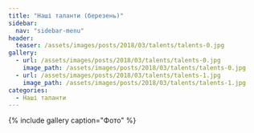 ```yaml
---
title: "Наші таланти (березень)"
sidebar:
  nav: "sidebar-menu"
header:
  teaser: /assets/images/posts/2018/03/talents/talents-0.jpg
gallery:
  - url: /assets/images/posts/2018/03/talents/talents-0.jpg
    image_path: /assets/images/posts/2018/03/talents/talents-0.jpg
  - url: /assets/images/posts/2018/03/talents/talents-1.jpg
    image_path: /assets/images/posts/2018/03/talents/talents-1.jpg
categories:
  - Наші таланти
---
```


{% include gallery caption="Фото" %}
